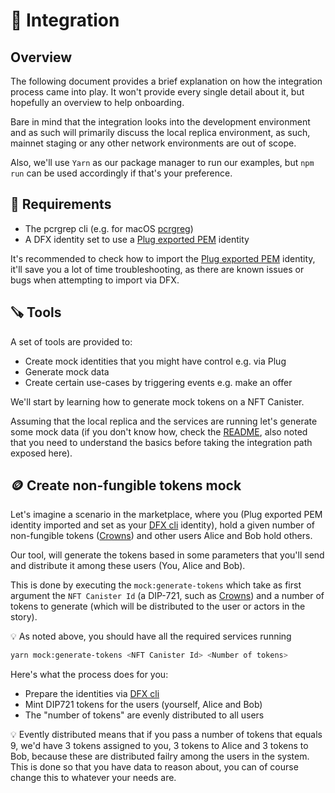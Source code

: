 # 🤖 Integration

## Overview 

The following document provides a brief explanation on how the integration process came into play. It won't provide every single detail about it, but hopefully an overview to help onboarding.

Bare in mind that the integration looks into the development environment and as such will primarily discuss the local replica environment, as such, mainnet staging or any other network environments are out of scope.

Also, we'll use `Yarn` as our package manager to run our examples, but `npm run` can be used accordingly if that's your preference.

## 🤔 Requirements

- The pcrgrep cli (e.g. for macOS [pcrgreg](https://formulae.brew.sh/formula/pcre))
- A DFX identity set to use a [Plug exported PEM](/docs/dfx.md) identity

It's recommended to check how to import the [Plug exported PEM](/docs/dfx.md) identity, it'll save you a lot of time troubleshooting, as there are known issues or bugs when attempting to import via DFX.

## 🪚 Tools

A set of tools are provided to:
- Create mock identities that you might have control e.g. via Plug
- Generate mock data
- Create certain use-cases by triggering events e.g. make an offer

We'll start by learning how to generate mock tokens on a NFT Canister.

Assuming that the local replica and the services are running let's generate some mock data (if you don't know how, check the [README](/README.md), also noted that you need to understand the basics before taking the integration path exposed here).

## 🪙 Create non-fungible tokens mock

Let's imagine a scenario in the marketplace, where you (Plug exported PEM identity imported and set as your [DFX cli](https://smartcontracts.org/docs/developers-guide/cli-reference.html) identity), hold a given number of non-fungible tokens ([Crowns](https://github.com/Psychedelic/crowns)) and other users Alice and Bob hold others.

Our tool, will generate the tokens based in some parameters that you'll send and distribute it among these users (You, Alice and Bob).

This is done by executing the `mock:generate-tokens` which take as first argument the `NFT Canister Id` (a DIP-721, such as [Crowns](https://github.com/Psychedelic/crowns)) and a number of tokens to generate (which will be distributed to the user or actors in the story).

💡 As noted above, you should have all the required services running

```sh
yarn mock:generate-tokens <NFT Canister Id> <Number of tokens>
```

Here's what the process does for you:
- Prepare the identities via [DFX cli](https://smartcontracts.org/docs/developers-guide/cli-reference.html)
- Mint DIP721 tokens for the users (yourself, Alice and Bob)
- The "number of tokens" are evenly distributed to all users

💡 Evently distributed means that if you pass a number of tokens that equals 9, we'd have 3 tokens assigned to you, 3 tokens to Alice and 3 tokens to Bob, because these are distributed failry among the users in the system. This is done so that you have data to reason about, you can of course change this to whatever your needs are.

